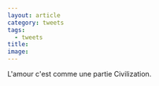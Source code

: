 ```yaml
---
layout: article
category: tweets
tags:
  - tweets
title: 
image:
---
```


L'amour c'est comme une partie Civilization.
